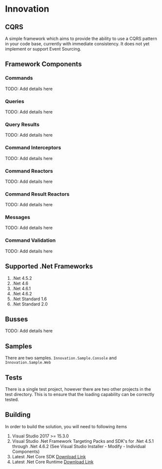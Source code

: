 # Innovation

## CQRS 

A simple framework which aims to provide the ability to use a CQRS pattern in your code base,
currently with immediate consistency. It does not yet implement or support Event Sourcing.

## Framework Components

### Commands

TODO: Add details here

### Queries

TODO: Add details here

### Query Results

TODO: Add details here

### Command Interceptors

TODO: Add details here

### Command Reactors

TODO: Add details here

### Command Result Reactors

TODO: Add details here

### Messages

TODO: Add details here

### Command Validation

TODO: Add details here

## Supported .Net Frameworks

1. .Net 4.5.2
2. .Net 4.6
3. .Net 4.6.1
4. .Net 4.6.2
5. .Net Standard 1.6
6. .Net Standard 2.0

## Busses

TODO: Add details here

## Samples

There are two samples. `Innovation.Sample.Console` and `Innovation.Sample.Web`

## Tests

There is a single test project, however there are two other projects in the test directory.
This is to ensure that the loading capability can be correctly tested.

## Building

In order to build the solution, you will need to following items

1. Visual Studio 2017 >= 15.3.0
2. Visual Studio .Net Framework Targeting Packs and SDK's for .Net 4.5.1 through .Net 4.6.2 (See Visual Studio Installer - Modify - Individual Components)
3. Latest .Net Core SDK [Download Link](https://download.microsoft.com/download/0/F/D/0FD852A4-7EA1-4E2A-983A-0484AC19B92C/dotnet-sdk-2.0.0-win-x64.exe)
4. Latest .Net Core Runtime [Download Link](https://download.microsoft.com/download/5/6/B/56BFEF92-9045-4414-970C-AB31E0FC07EC/dotnet-runtime-2.0.0-win-x64.exe)

